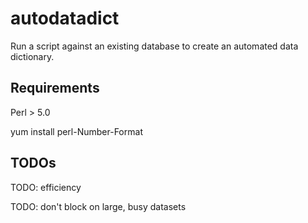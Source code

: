 # autodatadict

Run a script against an existing database to create an automated data dictionary. 

## Requirements

Perl > 5.0

yum install perl-Number-Format

## TODOs

TODO: efficiency

TODO: don't block on large, busy datasets